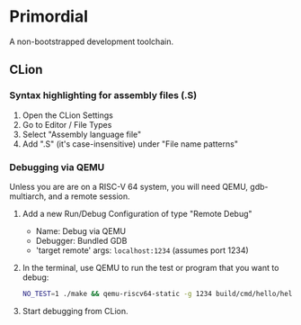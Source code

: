 # Primordial

A non-bootstrapped development toolchain.

## CLion

### Syntax highlighting for assembly files (.S)

1. Open the CLion Settings
2. Go to Editor / File Types
3. Select "Assembly language file"
4. Add ".S" (it's case-insensitive) under "File name patterns"

### Debugging via QEMU

Unless you are are on a RISC-V 64 system, you will need QEMU, gdb-multiarch,
and a remote session.

1. Add a new Run/Debug Configuration of type "Remote Debug"
   * Name: Debug via QEMU
   * Debugger: Bundled GDB
   * 'target remote' args: `localhost:1234` (assumes port 1234)

2. In the terminal, use QEMU to run the test or program that you want to debug:
   ```bash
   NO_TEST=1 ./make && qemu-riscv64-static -g 1234 build/cmd/hello/hello
   ```

3. Start debugging from CLion.
